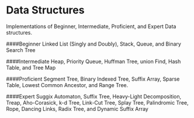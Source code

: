 # Data Structures
Implementations of Beginner, Intermediate, Proficient, and Expert Data structures.

####Beginner
Linked List (Singly and Doubly), Stack, Queue, and Binary Search Tree

####Intermediate
Heap, Priority Queue, Huffman Tree, union Find, Hash Table, and Tree Map

####Proficient
Segment Tree, Binary Indexed Tree, Suffix Array, Sparse Table, Lowest Common Ancestor, and Range Tree.

####Expert
Suggix Automaton, Suffix Tree, Heavy-Light Decomposition, Treap, Aho-Corasick, k-d Tree, Link-Cut Tree, Splay Tree, Palindromic Tree, Rope, Dancing Links, Radix Tree, and Dynamic Suffix Array
